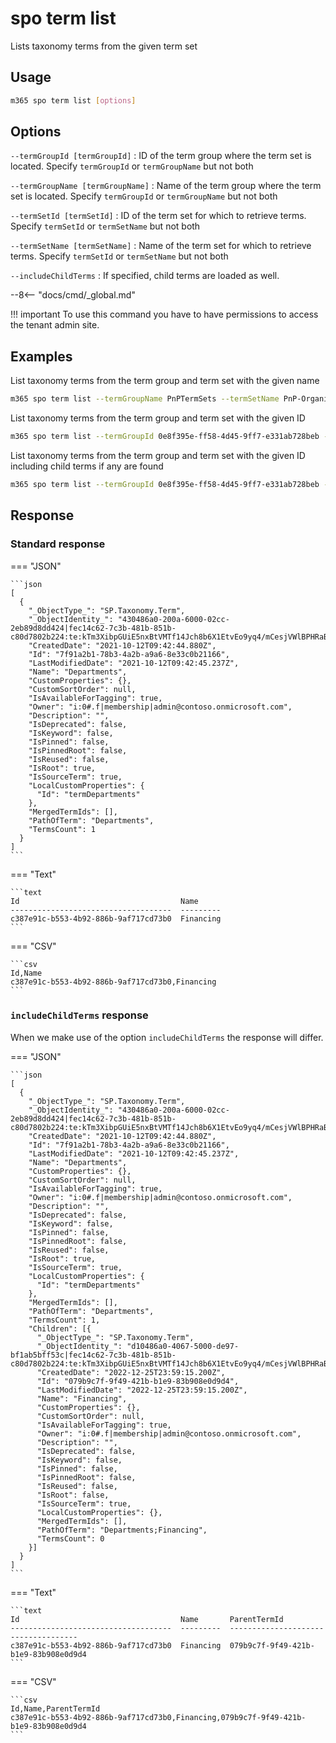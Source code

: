 # spo term list

Lists taxonomy terms from the given term set

## Usage

```sh
m365 spo term list [options]
```

## Options

`--termGroupId [termGroupId]`
: ID of the term group where the term set is located. Specify `termGroupId` or `termGroupName` but not both

`--termGroupName [termGroupName]`
: Name of the term group where the term set is located. Specify `termGroupId` or `termGroupName` but not both

`--termSetId [termSetId]`
: ID of the term set for which to retrieve terms. Specify `termSetId` or `termSetName` but not both

`--termSetName [termSetName]`
: Name of the term set for which to retrieve terms. Specify `termSetId` or `termSetName` but not both

`--includeChildTerms`
: If specified, child terms are loaded as well.

--8<-- "docs/cmd/_global.md"

!!! important
    To use this command you have to have permissions to access the tenant admin site.

## Examples

List taxonomy terms from the term group and term set with the given name

```sh
m365 spo term list --termGroupName PnPTermSets --termSetName PnP-Organizations
```

List taxonomy terms from the term group and term set with the given ID

```sh
m365 spo term list --termGroupId 0e8f395e-ff58-4d45-9ff7-e331ab728beb --termSetId 0e8f395e-ff58-4d45-9ff7-e331ab728bec
```

List taxonomy terms from the term group and term set with the given ID including child terms if any are found

```sh
m365 spo term list --termGroupId 0e8f395e-ff58-4d45-9ff7-e331ab728beb --termSetId 0e8f395e-ff58-4d45-9ff7-e331ab728bec --includeChildTerms
```

## Response

### Standard response

=== "JSON"

    ```json
    [
      {
        "_ObjectType_": "SP.Taxonomy.Term",
        "_ObjectIdentity_": "430486a0-200a-6000-02cc-2eb89d8dd424|fec14c62-7c3b-481b-851b-c80d7802b224:te:kTm3XibpGUiE5nxBtVMTf14Jch8b6X1EtvEo9yq4/mCesjVWlBPHRaBqFOZeTRSNsaKRf7N4K0qppo4zwLIRZg==",
        "CreatedDate": "2021-10-12T09:42:44.880Z",
        "Id": "7f91a2b1-78b3-4a2b-a9a6-8e33c0b21166",
        "LastModifiedDate": "2021-10-12T09:42:45.237Z",
        "Name": "Departments",
        "CustomProperties": {},
        "CustomSortOrder": null,
        "IsAvailableForTagging": true,
        "Owner": "i:0#.f|membership|admin@contoso.onmicrosoft.com",
        "Description": "",
        "IsDeprecated": false,
        "IsKeyword": false,
        "IsPinned": false,
        "IsPinnedRoot": false,
        "IsReused": false,
        "IsRoot": true,
        "IsSourceTerm": true,
        "LocalCustomProperties": {
          "Id": "termDepartments"
        },
        "MergedTermIds": [],
        "PathOfTerm": "Departments",
        "TermsCount": 1
      }
    ]
    ```

=== "Text"

    ```text
    Id                                    Name      
    ------------------------------------  ---------
    c387e91c-b553-4b92-886b-9af717cd73b0  Financing
    ```

=== "CSV"

    ```csv
    Id,Name
    c387e91c-b553-4b92-886b-9af717cd73b0,Financing
    ```

### `includeChildTerms` response

When we make use of the option `includeChildTerms` the response will differ. 

=== "JSON"

    ```json
    [
      {
        "_ObjectType_": "SP.Taxonomy.Term",
        "_ObjectIdentity_": "430486a0-200a-6000-02cc-2eb89d8dd424|fec14c62-7c3b-481b-851b-c80d7802b224:te:kTm3XibpGUiE5nxBtVMTf14Jch8b6X1EtvEo9yq4/mCesjVWlBPHRaBqFOZeTRSNsaKRf7N4K0qppo4zwLIRZg==",
        "CreatedDate": "2021-10-12T09:42:44.880Z",
        "Id": "7f91a2b1-78b3-4a2b-a9a6-8e33c0b21166",
        "LastModifiedDate": "2021-10-12T09:42:45.237Z",
        "Name": "Departments",
        "CustomProperties": {},
        "CustomSortOrder": null,
        "IsAvailableForTagging": true,
        "Owner": "i:0#.f|membership|admin@contoso.onmicrosoft.com",
        "Description": "",
        "IsDeprecated": false,
        "IsKeyword": false,
        "IsPinned": false,
        "IsPinnedRoot": false,
        "IsReused": false,
        "IsRoot": true,
        "IsSourceTerm": true,
        "LocalCustomProperties": {
          "Id": "termDepartments"
        },
        "MergedTermIds": [],
        "PathOfTerm": "Departments",
        "TermsCount": 1,
        "Children": [{
          "_ObjectType_": "SP.Taxonomy.Term",
          "_ObjectIdentity_": "d10486a0-4067-5000-de97-bf1ab5bff53c|fec14c62-7c3b-481b-851b-c80d7802b224:te:kTm3XibpGUiE5nxBtVMTf14Jch8b6X1EtvEo9yq4/mCesjVWlBPHRaBqFOZeTRSNf5ybB0mfG0Kx6YO5CODZ1A==",
          "CreatedDate": "2022-12-25T23:59:15.200Z",
          "Id": "079b9c7f-9f49-421b-b1e9-83b908e0d9d4",
          "LastModifiedDate": "2022-12-25T23:59:15.200Z",
          "Name": "Financing",
          "CustomProperties": {},
          "CustomSortOrder": null,
          "IsAvailableForTagging": true,
          "Owner": "i:0#.f|membership|admin@contoso.onmicrosoft.com",
          "Description": "",
          "IsDeprecated": false,
          "IsKeyword": false,
          "IsPinned": false,
          "IsPinnedRoot": false,
          "IsReused": false,
          "IsRoot": false,
          "IsSourceTerm": true,
          "LocalCustomProperties": {},
          "MergedTermIds": [],
          "PathOfTerm": "Departments;Financing",
          "TermsCount": 0
        }]
      }
    ]
    ```

=== "Text"

    ```text
    Id                                    Name       ParentTermId
    ------------------------------------  ---------  ------------------------------------
    c387e91c-b553-4b92-886b-9af717cd73b0  Financing  079b9c7f-9f49-421b-b1e9-83b908e0d9d4
    ```

=== "CSV"

    ```csv
    Id,Name,ParentTermId
    c387e91c-b553-4b92-886b-9af717cd73b0,Financing,079b9c7f-9f49-421b-b1e9-83b908e0d9d4
    ```

